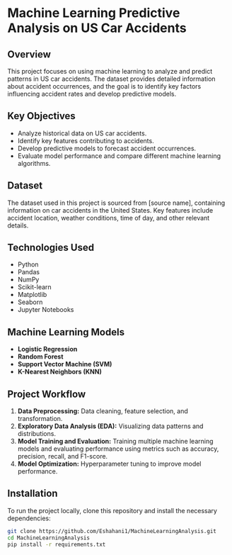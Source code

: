 # Machine Learning Predictive Analysis on US Car Accidents

## Overview

This project focuses on using machine learning to analyze and predict patterns in US car accidents. The dataset provides detailed information about accident occurrences, and the goal is to identify key factors influencing accident rates and develop predictive models.

## Key Objectives

- Analyze historical data on US car accidents.
- Identify key features contributing to accidents.
- Develop predictive models to forecast accident occurrences.
- Evaluate model performance and compare different machine learning algorithms.

## Dataset

The dataset used in this project is sourced from [source name], containing information on car accidents in the United States. Key features include accident location, weather conditions, time of day, and other relevant details.

## Technologies Used

- Python
- Pandas
- NumPy
- Scikit-learn
- Matplotlib
- Seaborn
- Jupyter Notebooks

## Machine Learning Models

- **Logistic Regression**
- **Random Forest**
- **Support Vector Machine (SVM)**
- **K-Nearest Neighbors (KNN)**

## Project Workflow

1. **Data Preprocessing:** Data cleaning, feature selection, and transformation.
2. **Exploratory Data Analysis (EDA):** Visualizing data patterns and distributions.
3. **Model Training and Evaluation:** Training multiple machine learning models and evaluating performance using metrics such as accuracy, precision, recall, and F1-score.
4. **Model Optimization:** Hyperparameter tuning to improve model performance.

## Installation

To run the project locally, clone this repository and install the necessary dependencies:

```bash
git clone https://github.com/Eshahani1/MachineLearningAnalysis.git
cd MachineLearningAnalysis
pip install -r requirements.txt
